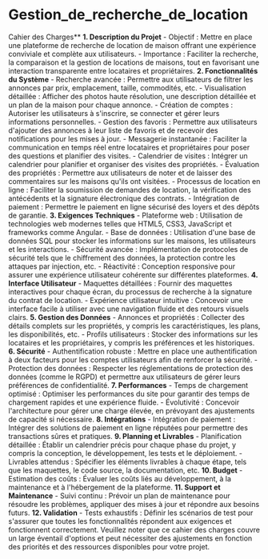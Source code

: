 # Gestion_de_recherche_de_location
  Cahier des Charges**  **1. Description du Projet**    - Objectif : Mettre en place une plateforme de recherche de location de maison offrant une expérience conviviale et complète aux utilisateurs.    - Importance : Faciliter la recherche, la comparaison et la gestion de locations de maisons, tout en favorisant une interaction transparente entre locataires et propriétaires.  **2. Fonctionnalités du Système**    - Recherche avancée : Permettre aux utilisateurs de filtrer les annonces par prix, emplacement, taille, commodités, etc.    - Visualisation détaillée : Afficher des photos haute résolution, une description détaillée et un plan de la maison pour chaque annonce.    - Création de comptes : Autoriser les utilisateurs à s'inscrire, se connecter et gérer leurs informations personnelles.    - Gestion des favoris : Permettre aux utilisateurs d'ajouter des annonces à leur liste de favoris et de recevoir des notifications pour les mises à jour.    - Messagerie instantanée : Faciliter la communication en temps réel entre locataires et propriétaires pour poser des questions et planifier des visites.    - Calendrier de visites : Intégrer un calendrier pour planifier et organiser des visites des propriétés.    - Évaluation des propriétés : Permettre aux utilisateurs de noter et de laisser des commentaires sur les maisons qu'ils ont visitées.    - Processus de location en ligne : Faciliter la soumission de demandes de location, la vérification des antécédents et la signature électronique des contrats.    - Intégration de paiement : Permettre le paiement en ligne sécurisé des loyers et des dépôts de garantie.  **3. Exigences Techniques**    - Plateforme web : Utilisation de technologies web modernes telles que HTML5, CSS3, JavaScript et frameworks comme Angular.    - Base de données : Utilisation d'une base de données SQL pour stocker les informations sur les maisons, les utilisateurs et les interactions.    - Sécurité avancée : Implémentation de protocoles de sécurité tels que le chiffrement des données, la protection contre les attaques par injection, etc.    - Réactivité : Conception responsive pour assurer une expérience utilisateur cohérente sur différentes plateformes.  **4. Interface Utilisateur**    - Maquettes détaillées : Fournir des maquettes interactives pour chaque écran, du processus de recherche à la signature du contrat de location.    - Expérience utilisateur intuitive : Concevoir une interface facile à utiliser avec une navigation fluide et des retours visuels clairs.  **5. Gestion des Données**    - Annonces et propriétés : Collecter des détails complets sur les propriétés, y compris les caractéristiques, les plans, les disponibilités, etc.    - Profils utilisateurs : Stocker des informations sur les locataires et les propriétaires, y compris les préférences et les historiques.  **6. Sécurité**    - Authentification robuste : Mettre en place une authentification à deux facteurs pour les comptes utilisateurs afin de renforcer la sécurité.    - Protection des données : Respecter les réglementations de protection des données (comme le RGPD) et permettre aux utilisateurs de gérer leurs préférences de confidentialité.  **7. Performances**    - Temps de chargement optimisé : Optimiser les performances du site pour garantir des temps de chargement rapides et une expérience fluide.    - Évolutivité : Concevoir l'architecture pour gérer une charge élevée, en prévoyant des ajustements de capacité si nécessaire.  **8. Intégrations**    - Intégration de paiement : Intégrer des solutions de paiement en ligne réputées pour permettre des transactions sûres et pratiques.  **9. Planning et Livrables**    - Planification détaillée : Établir un calendrier précis pour chaque phase du projet, y compris la conception, le développement, les tests et le déploiement.    - Livrables attendus : Spécifier les éléments livrables à chaque étape, tels que les maquettes, le code source, la documentation, etc.  **10. Budget**    - Estimation des coûts : Évaluer les coûts liés au développement, à la maintenance et à l'hébergement de la plateforme.  **11. Support et Maintenance**    - Suivi continu : Prévoir un plan de maintenance pour résoudre les problèmes, appliquer des mises à jour et répondre aux besoins futurs.  **12. Validation**    - Tests exhaustifs : Définir les scénarios de test pour s'assurer que toutes les fonctionnalités répondent aux exigences et fonctionnent correctement.  Veuillez noter que ce cahier des charges couvre un large éventail d'options et peut nécessiter des ajustements en fonction des priorités et des ressources disponibles pour votre projet.
